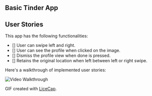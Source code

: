## Basic Tinder App

## User Stories

This app has the following functionalities:

- [] User can swipe left and right.
- [] User can see the profile when clicked on the image.
- [] Dismiss the profile view when done is pressed.
- [] Retains the original location when left between left or right swipe.

Here's a walkthrough of implemented user stories:

<img src='' title='Video Walkthrough' width='' alt='Video Walkthrough' />

GIF created with [LiceCap](http://www.cockos.com/licecap/).

